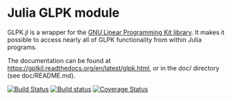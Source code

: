 Julia GLPK module
=================

GLPK.jl is a wrapper for the [GNU Linear Programming Kit library](http://www.gnu.org/software/glpk).
It makes it possible to access nearly all of GLPK functionality from within Julia programs.

The documentation can be found at https://gplkjl.readthedocs.org/en/latest/glpk.html, or
in the doc/ directory (see doc/README.md).

[![Build Status](https://api.travis-ci.org/JuliaOpt/GLPK.jl.png?branch=master)](https://travis-ci.org/JuliaOpt/GLPK.jl)
[![Build status](https://ci.appveyor.com/api/projects/status/9yaxhsw24br4c0ux/branch/master?svg=true)](https://ci.appveyor.com/project/tkelman/glpk-jl/branch/master)
[![Coverage Status](https://img.shields.io/coveralls/JuliaOpt/GLPK.jl.svg)](https://coveralls.io/r/JuliaOpt/GLPK.jl)
